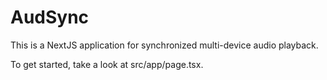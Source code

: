 # AudSync

This is a NextJS application for synchronized multi-device audio playback.

To get started, take a look at src/app/page.tsx.